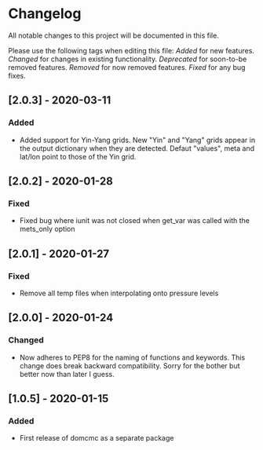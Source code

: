 # Changelog
All notable changes to this project will be documented in this file.

Please use the following tags when editing this file:
*Added* for new features.
*Changed* for changes in existing functionality.
*Deprecated* for soon-to-be removed features.
*Removed* for now removed features.
*Fixed* for any bug fixes. 




## [2.0.3] - 2020-03-11
### Added
- Added support for Yin-Yang grids. New "Yin" and "Yang" grids appear in the output dictionary when 
they are detected. Defaut "values", meta and lat/lon point to those of the Yin grid.

## [2.0.2] - 2020-01-28
### Fixed
- Fixed bug where iunit was not closed when get_var was called with the mets_only option

## [2.0.1] - 2020-01-27
### Fixed
- Remove all temp files when interpolating onto pressure levels

## [2.0.0] - 2020-01-24
### Changed
- Now adheres to PEP8 for the naming of functions and keywords. 
  This change does break backward compatibility. Sorry for the bother but better now than 
  later I guess. 

## [1.0.5] - 2020-01-15
### Added
- First release of domcmc as a separate package
